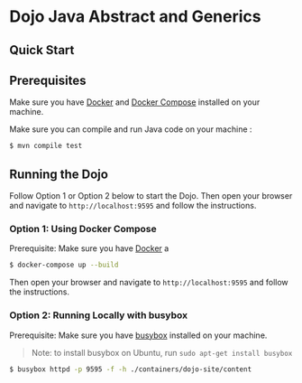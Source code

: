 # Dojo Java Abstract and Generics

## Quick Start

## Prerequisites

Make sure you have [Docker](https://docs.docker.com/get-docker/) and [Docker Compose](https://docs.docker.com/compose/install/) installed on your machine.

Make sure you can compile and run Java code on your machine :

```bash 
$ mvn compile test
```

## Running the Dojo

Follow Option 1 or Option 2 below to start the Dojo.
Then open your browser and navigate to `http://localhost:9595` and follow the instructions.

### Option 1: Using Docker Compose

Prerequisite: Make sure you have [Docker](https://docs.docker.com/get-docker/) a

```bash
$ docker-compose up --build
```

Then open your browser and navigate to `http://localhost:9595` and follow the instructions.

### Option 2: Running Locally with busybox

Prerequisite: Make sure you have [busybox](https://busybox.net/) installed on your machine.
> Note: to install busybox on Ubuntu, run `sudo apt-get install busybox`


```bash
$ busybox httpd -p 9595 -f -h ./containers/dojo-site/content
```


